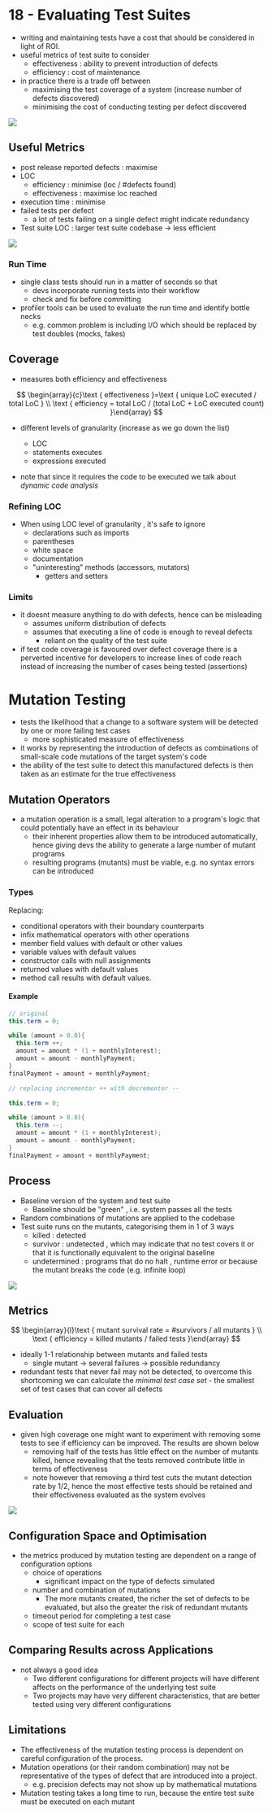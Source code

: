 # 18 - Evaluating Test Suites

- writing and maintaining tests have a cost that should be considered in light of ROI. 
- useful metrics of test suite to consider
  - effectiveness : ability to prevent introduction of defects
  - efficiency : cost of maintenance
- in practice there is a trade off between
  - maximising the test coverage of a system (increase number of defects discovered)
  - minimising the cost of conducting testing per defect discovered

![](@attachment/Clipboard_2021-07-10-17-09-18.png)

## Useful Metrics

- post release reported defects : maximise
- LOC
  - efficiency : minimise (loc /  #defects found)
  - effectiveness : maximise loc reached
- execution time : minimise
- failed tests per defect 
  - a lot of tests failing on a single defect might indicate redundancy
- Test suite LOC : larger test suite codebase -> less efficient

![](@attachment/Clipboard_2021-07-10-17-11-34.png)

### Run Time

- single class tests should run in a matter of seconds so that
  - devs incorporate running tests into their workflow
  - check and fix before committing
- profiler tools can be used to evaluate the run time and identify bottle necks
  - e.g. common problem is including I/O which should be replaced by test doubles (mocks, fakes)

## Coverage

- measures both efficiency and effectiveness

$$
\begin{array}{c}\text { effectiveness }=\text { unique LoC executed / total LoC } \\ \text { efficiency = total LoC / (total LoC + LoC executed count) }\end{array}
$$

- different levels of granularity (increase as we go down the list)
  - LOC
  - statements executes
  - expressions executed

- note that since it requires the code to be executed we talk about *dynamic code analysis*

### Refining LOC

- When using LOC level of granularity , it's safe to ignore
  - declarations such as imports
  - parentheses
  - white space
  - documentation
  - "uninteresting" methods (accessors, mutators)
    - getters and setters

### Limits

- it doesnt measure anything to do with defects, hence can be misleading
  - assumes uniform distribution of defects
  - assumes that executing a line of code is enough to reveal defects
    - reliant on the quality of the test suite
- if test code coverage is favoured over defect coverage there is a perverted incentive for developers to increase lines of code reach instead of increasing the number of cases being tested (assertions)

# Mutation Testing

- tests the likelihood that a change to a software system will be detected by one or more failing test cases
  - more sophisticated measure of effectiveness
- it works by representing the introduction of defects as combinations of small-scale code mutations of the target system's code
- the ability of the test suite to detect this manufactured defects is then taken as an estimate for the true effectiveness

## Mutation Operators

- a mutation operation is a small, legal alteration to a program's logic that could potentially have an effect in its behaviour
  - their inherent properties allow them to be introduced automatically, hence giving devs the ability to generate a large number of mutant programs
  - resulting programs (mutants) must be viable, e.g. no syntax errors can be introduced

### Types

Replacing:
- conditional operators with their boundary counterparts
- infix mathematical operators with other operations
- member field values with default or other values
- variable values with default values
- constructor calls with null assignments
- returned values with default values
- method call results with default values.

#### Example

```java
// original
this.term = 0;

while (amount > 0.0){
  this.term ++;
  amount = amount * (1 + monthlyInterest);
  amount = amount - monthlyPayment;
}
finalPayment = amount + monthlyPayment;

// replacing incrementor ++ with decrementor --

this.term = 0;

while (amount > 0.0){
  this.term --;
  amount = amount * (1 + monthlyInterest);
  amount = amount - monthlyPayment;
}
finalPayment = amount + monthlyPayment;
```
## Process

- Baseline version of the system and test suite
  - Baseline should be "green" , i.e. system passes all the tests
- Random combinations of mutations are applied to the codebase
- Test suite runs on the mutants, categorising them in 1 of 3 ways
  - killed : detected
  - survivor : undetected , which may indicate that no test covers it or that it is functionally equivalent to the original baseline
  - undetermined : programs that do no halt , runtime error or because the mutant breaks the code (e.g. infinite loop)

![](@attachment/Clipboard_2021-07-10-17-39-51.png)

## Metrics

$$
\begin{array}{l}\text { mutant survival rate = #survivors / all mutants } \\ \text { efficiency = killed mutants / failed tests }\end{array}
$$

- ideally 1-1 relationship between mutants and failed tests
  - single mutant -> several failures -> possible redundancy
- redundant tests that never fail may not be detected, to overcome this shortcoming we can calculate the *minimal test case set* - the smallest set of test cases that can cover all defects

## Evaluation

- given high coverage one might want to experiment with removing some tests to see if efficiency can be improved. The results are shown below
  - removing half of the tests has little effect on the number of mutants killed, hence revealing that the tests removed contribute little in terms of effectiveness
  - note however that removing a third test cuts the mutant detection rate by 1/2, hence the most effective tests should be retained and their effectiveness evaluated as the system evolves

![](@attachment/Clipboard_2021-07-10-18-01-08.png)

## Configuration Space and Optimisation

- the metrics produced by mutation testing are dependent on a range of configuration options
  - choice of operations
    - significant impact on the type of defects simulated
  - number and combination of mutations
    - The more mutants created, the richer the set of defects to be evaluated, but also the greater the risk of redundant mutants
  - timeout period for completing a test case
  - scope of test suite for each 
  
## Comparing Results across Applications

- not always a good idea
  - Two different configurations for different projects will have different affects on the performance of the underlying test suite
  - Two projects may have very different characteristics, that are better tested using very different configurations

## Limitations

- The effectiveness of the mutation testing process is dependent on careful configuration of the process.
- Mutation operations (or their random combination) may not be representative of the types of defect that are introduced into a project.
  - e.g. precision defects may not show up by mathematical mutations
- Mutation testing takes a long time to run, because the entire test suite must be executed on each mutant